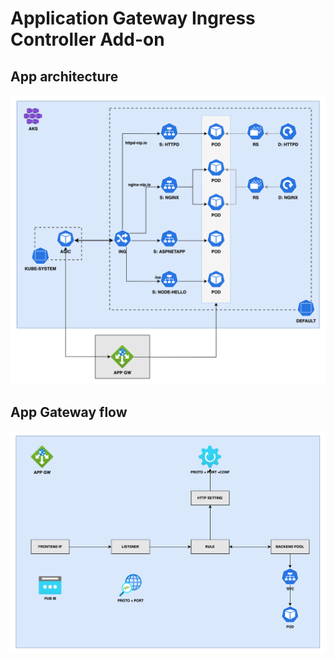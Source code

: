
# Application Gateway Ingress Controller Add-on

## App architecture

![AKS App architecture](./docs/aks-app.png)

## App Gateway flow

![App Gateway flow](./docs/appgw-conf.png)